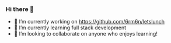 ### Hi there 👋

- 🔭 I’m currently working on https://github.com/6rm6n/letslunch
- 🌱 I’m currently learning full stack development
- 👯 I’m looking to collaborate on anyone who enjoys learning!

<!--
**SaurabhBasak/SaurabhBasak** is a ✨ _special_ ✨ repository because its `README.md` (this file) appears on your GitHub profile.

Here are some ideas to get you started:

- 🔭 I’m currently working on ...
- 🌱 I’m currently learning ...
- 👯 I’m looking to collaborate on ...
- 🤔 I’m looking for help with ...
- 💬 Ask me about ...
- 📫 How to reach me: ...
- 😄 Pronouns: ...
- ⚡ Fun fact: ...
-->
